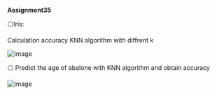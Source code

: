  **Assignment35**
 
 ⚪Iris:
 
 Calculation accuracy KNN algorithm with diffrent k
 
 ![image](https://user-images.githubusercontent.com/76538787/164985042-00e462d2-d6c0-446e-a7ef-2f2045e388a0.png)


⚪ Predict the age of abalone with KNN algorithm and obtain accuracy

![image](https://user-images.githubusercontent.com/76538787/164986561-a6d842f3-1258-4bf6-8d74-c53139bbe37d.png)



